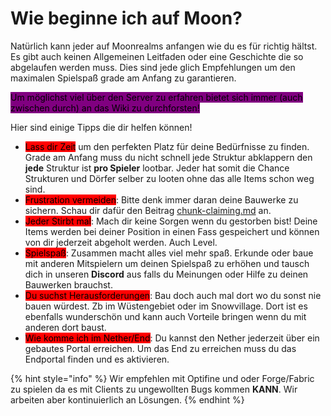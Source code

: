 # Wie beginne ich auf Moon?

Natürlich kann jeder auf Moonrealms anfangen wie du es für richtig hältst. Es gibt auch keinen Allgemeinen Leitfaden oder eine Geschichte die so abgelaufen werden muss. Dies sind jede glich Empfehlungen um den maximalen Spielspaß grade am Anfang zu garantieren.

<mark style="background-color:purple;">Um möglichst viel über den Server zu erfahren bietet sich immer (auch zwischen durch) an das Wiki zu durchforsten!</mark>

Hier sind einige Tipps die dir helfen können!

* <mark style="background-color:red;">Lass dir Zeit</mark> um den perfekten Platz für deine Bedürfnisse zu finden. Grade am Anfang muss du nicht schnell jede Struktur abklappern den **jede** Struktur ist **pro Spieler** lootbar. Jeder hat somit die Chance Strukturen und Dörfer selber zu looten ohne das alle Items schon weg sind.
* <mark style="background-color:red;">Frustration vermeiden</mark>: Bitte denk immer daran deine Bauwerke zu sichern. Schau dir dafür den Beitrag [chunk-claiming.md](../was-uns-aus-macht/chunk-claiming.md "mention") an.
* <mark style="background-color:red;">Jeder Stirbt mal</mark>: Mach dir keine Sorgen wenn du gestorben bist! Deine Items werden bei deiner Position in einen Fass gespeichert und können von dir jederzeit abgeholt werden. Auch Level.
* <mark style="background-color:red;">Spielspaß</mark>: Zusammen macht alles viel mehr spaß. Erkunde oder baue mit anderen Mitspielern um deinen Spielspaß zu erhöhen und tausch dich in unseren **Discord** aus falls du Meinungen oder Hilfe zu deinen Bauwerken brauchst.
* <mark style="background-color:red;">Du suchst Herausforderungen</mark>: Bau doch auch mal dort wo du sonst nie bauen würdest. Zb im Wüstengebiet oder im Snowvillage. Dort ist es ebenfalls wunderschön und kann auch Vorteile bringen wenn du mit anderen dort baust.
* <mark style="background-color:red;">Wie komme ich im Nether/End</mark>: Du kannst den Nether jederzeit über ein gebautes Portal erreichen. Um das End zu erreichen muss du das Endportal finden und es aktivieren.&#x20;



{% hint style="info" %}
Wir empfehlen mit Optifine und oder Forge/Fabric zu spielen da es mit Clients zu ungewollten Bugs kommen **KANN**. Wir arbeiten aber kontinuierlich an Lösungen.
{% endhint %}
